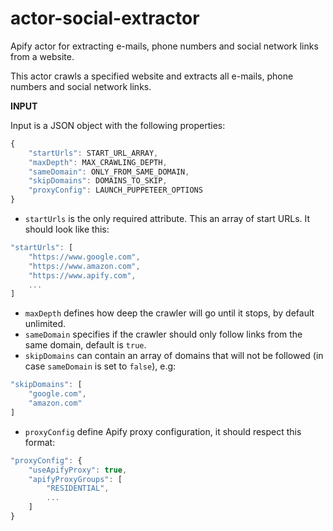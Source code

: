 # actor-social-extractor
Apify actor for extracting e-mails, phone numbers and social network links from a website.

This actor crawls a specified website and extracts all e-mails, phone numbers and social network links.

**INPUT**

Input is a JSON object with the following properties:

```javascript
{ 
    "startUrls": START_URL_ARRAY,
    "maxDepth": MAX_CRAWLING_DEPTH,
    "sameDomain": ONLY_FROM_SAME_DOMAIN,
    "skipDomains": DOMAINS_TO_SKIP,
    "proxyConfig": LAUNCH_PUPPETEER_OPTIONS
}
```

* `startUrls` is the only required attribute. This an array of start URLs.  It should look like this:  
```javascript
"startUrls": [
    "https://www.google.com",
    "https://www.amazon.com",
    "https://www.apify.com",
    ...
]
```  
* `maxDepth` defines how deep the crawler will go until it stops, by default unlimited.  
* `sameDomain` specifies if the crawler should only follow links from the same domain, default is `true`.
* `skipDomains` can contain an array of domains that will not be followed (in case `sameDomain` is set to `false`), e.g:
```javascript
"skipDomains": [
    "google.com",
    "amazon.com"
]
```  
* `proxyConfig` define Apify proxy configuration, it should respect this format:  
```javascript
"proxyConfig": {
    "useApifyProxy": true,
    "apifyProxyGroups": [
        "RESIDENTIAL",
        ...
    ]
}
```  
